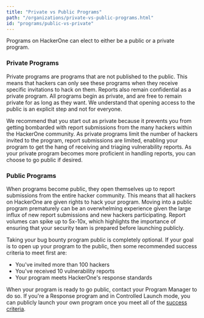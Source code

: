 ```yaml
---
title: "Private vs Public Programs"
path: "/organizations/private-vs-public-programs.html"
id: "programs/public-vs-private"
---
```


Programs on HackerOne can elect to either be a public or a private program.

### Private Programs

Private programs are programs that are not published to the public. This means that hackers can only see these programs when they receive specific invitations to hack on them. Reports also remain confidential as a private program. All programs begin as private, and are free to remain private for as long as they want. We understand that opening access to the public is an explicit step and not for everyone.

We recommend that you start out as private because it prevents you from getting bombarded with report submissions from the many hackers within the HackerOne community. As private programs limit the number of hackers invited to the program, report submissions are limited, enabling your program to get the hang of receiving and triaging vulnerability reports.
As your private program becomes more proficient in handling reports, you can choose to go public if desired.

### Public Programs

When programs become public, they open themselves up to report submissions from the entire hacker community. This means that all hackers on HackerOne are given rights to hack your program. Moving into a public program prematurely can be an overwhelming experience given the large influx of new report submissions and new hackers participating. Report volumes can spike up to 5x-10x, which highlights the importance of ensuring that your security team is prepared before launching publicly.

Taking your bug bounty program public is completely optional. If your goal is to open up your program to the public, then some recommended success criteria to meet first are:
* You've invited more than 100 hackers
* You've received 10 vulnerability reports
* Your program meets HackerOne's response standards

When your program is ready to go public, contact your Program Manager to do so. If you're a Response program and in Controlled Launch mode, you can publicly launch your own program once you meet all of the [success criteria](/organizations/start-h1-response.html#controlled).  
